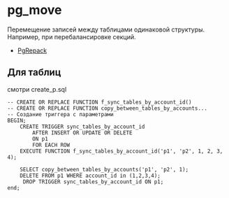 # pg_move

Перемещение записей между таблицами одинаковой структуры.  
Например, при перебалансировке секций.

- [PgRepack](https://github.com/reorg/pg_repack/blob/master/lib/pg_repack.sql.in)

## Для таблиц

смотри create_p.sql

```postgresql
-- CREATE OR REPLACE FUNCTION f_sync_tables_by_account_id()
-- CREATE OR REPLACE FUNCTION copy_between_tables_by_accounts...
-- Создание триггера с параметрами
BEGIN; 
    CREATE TRIGGER sync_tables_by_account_id
        AFTER INSERT OR UPDATE OR DELETE
        ON p1
        FOR EACH ROW
    EXECUTE FUNCTION f_sync_tables_by_account_id('p1', 'p2', 1, 2, 3, 4);
    
    SELECT copy_between_tables_by_accounts('p1', 'p2', 1);
    DELETE FROM p1 WHERE account_id in (1,2,3,4);
     DROP TRIGGER sync_tables_by_account_id ON p1;
end;
```
